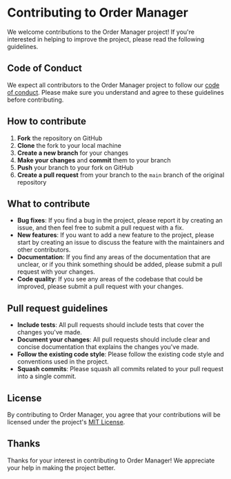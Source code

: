 # Contributing to Order Manager

We welcome contributions to the Order Manager project! If you're interested in helping to improve the project, please read the following guidelines.

## Code of Conduct

We expect all contributors to the Order Manager project to follow our [code of conduct](https://github.com/mhimidradhwen/orders_manager/blob/CODE_OF_CONDUCT.md). Please make sure you understand and agree to these guidelines before contributing.

## How to contribute

1. **Fork** the repository on GitHub
2. **Clone** the fork to your local machine
3. **Create a new branch** for your changes
4. **Make your changes** and **commit** them to your branch
5. **Push** your branch to your fork on GitHub
6. **Create a pull request** from your branch to the `main` branch of the original repository

## What to contribute

- **Bug fixes**: If you find a bug in the project, please report it by creating an issue, and then feel free to submit a pull request with a fix.
- **New features**: If you want to add a new feature to the project, please start by creating an issue to discuss the feature with the maintainers and other contributors.
- **Documentation**: If you find any areas of the documentation that are unclear, or if you think something should be added, please submit a pull request with your changes.
- **Code quality**: If you see any areas of the codebase that could be improved, please submit a pull request with your changes.

## Pull request guidelines

- **Include tests**: All pull requests should include tests that cover the changes you've made.
- **Document your changes**: All pull requests should include clear and concise documentation that explains the changes you've made.
- **Follow the existing code style**: Please follow the existing code style and conventions used in the project.
- **Squash commits**: Please squash all commits related to your pull request into a single commit.

## License

By contributing to Order Manager, you agree that your contributions will be licensed under the project's [MIT License](LICENSE).

## Thanks

Thanks for your interest in contributing to Order Manager! We appreciate your help in making the project better.
